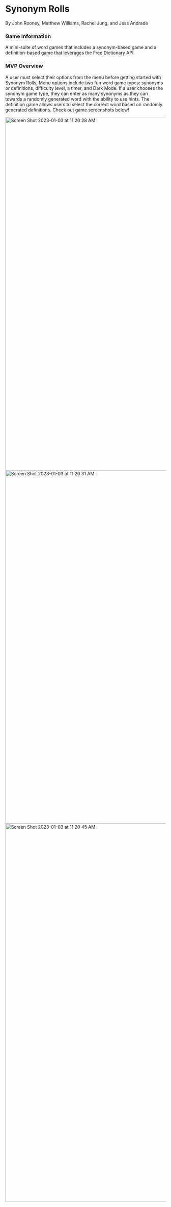 # Synonym Rolls
By John Rooney, Matthew Williams, Rachel Jung, and Jess Andrade

### Game Information
A mini-suite of word games that includes a synonym-based game and a definition-based game that leverages the Free Dictionary API.

### MVP Overview
A user must select their options from the menu before getting started with Synonym Rolls. Menu options include two fun word game types: synonyms or definitions, difficulty level, a timer, and Dark Mode. If a user chooses the synonym game type, they can enter as many synonyms as they can towards a randomly generated word with the ability to use hints. The definition game allows users to select the correct word based on randomly generated definitions. Check out game screenshots below!




<img width="1107" alt="Screen Shot 2023-01-03 at 11 20 28 AM" src="https://user-images.githubusercontent.com/114179757/210402146-345d0444-0200-4f82-8af5-a3bf016f1f13.png">

<img width="1107" alt="Screen Shot 2023-01-03 at 11 20 31 AM" src="https://user-images.githubusercontent.com/114179757/210402254-10975016-0846-4372-84eb-e2cf9e3bb11b.png">

<img width="1185" alt="Screen Shot 2023-01-03 at 11 20 45 AM" src="https://user-images.githubusercontent.com/114179757/210402400-90e8fa40-fcb5-4203-9f0d-fe02c369a734.png">
